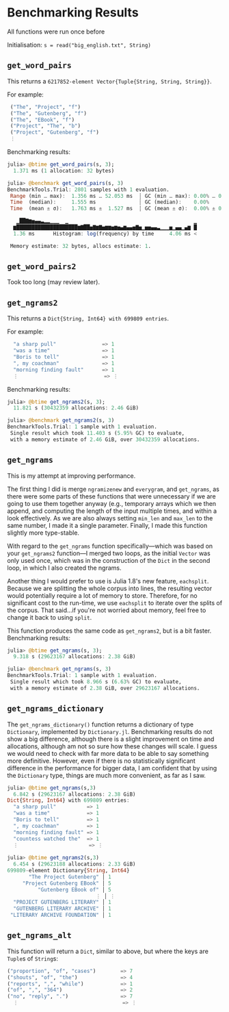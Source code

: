 # Benchmarking Results

All functions were run once before

Initialisation: `s = read("big_english.txt", String)`

## `get_word_pairs`

This returns a `6217852-element Vector{Tuple{String, String, String}}`.

For example:
```julia
 ("The", "Project", "f")
 ("The", "Gutenberg", "f")
 ("The", "EBook", "f")
 ("Project", "The", "b")
 ("Project", "Gutenberg", "f")
 ⋮
```

Benchmarking results:
```julia
julia> @btime get_word_pairs(s, 3);
  1.371 ms (1 allocation: 32 bytes)

julia> @benchmark get_word_pairs(s, 3)
BenchmarkTools.Trial: 2801 samples with 1 evaluation.
 Range (min … max):  1.356 ms … 52.053 ms  ┊ GC (min … max): 0.00% … 0.00%
 Time  (median):     1.555 ms              ┊ GC (median):    0.00%
 Time  (mean ± σ):   1.763 ms ±  1.527 ms  ┊ GC (mean ± σ):  0.00% ± 0.00%

   ▁██▇▆▅▄▄▃▂▂▁▁▁  ▁                                         ▁
  ▆████████████████████▆▇██▅▇▆▇▅▆▆▅▆▅▄▆▄▄▅▇▅▁▅▅▄▄▃▁▁▁▅▁▄▄▁▄▆ █
  1.36 ms      Histogram: log(frequency) by time     4.06 ms <

 Memory estimate: 32 bytes, allocs estimate: 1.
```

## `get_word_pairs2`

Took too long (may review later).

## `get_ngrams2`

This returns a `Dict{String, Int64} with 699809 entries`.

For example:
```julia
  "a sharp pull"               => 1
  "was a time"                 => 1
  "Boris to tell"              => 1
  ", my coachman"              => 1
  "morning finding fault"      => 1
  ⋮                            => ⋮
```

Benchmarking results:
```julia
julia> @btime get_ngrams2(s, 3);
  11.821 s (30432359 allocations: 2.46 GiB)

julia> @benchmark get_ngrams2(s, 3)
BenchmarkTools.Trial: 1 sample with 1 evaluation.
 Single result which took 11.403 s (5.95% GC) to evaluate,
 with a memory estimate of 2.46 GiB, over 30432359 allocations.
```

## `get_ngrams`

This is my attempt at improving performance.

The first thing I did is merge `ngramizenew` and `everygram`, and `get_ngrams`, as there were some parts of these functions that were unnecessary if we are going to use them together anyway (e.g., temporary arrays which we then append, and computing the length of the input multiple times, and within a look effectively.  As we are also always setting `min_len` and `max_len` to the same number, I made it a single parameter.  Finally, I made this function slightly more type-stable.

With regard to the `get_ngrams` function specifically&mdash;which was based on your `get_ngrams2` function&mdash;I merged two loops, as the initial `Vector` was only used once, which was in the construction of the `Dict` in the second loop, in which I also created the ngrams.

Another thing I would prefer to use is Julia 1.8's new feature, `eachsplit`.  Because we are splitting the whole corpus into lines, the resulting vector would potentially require a lot of memory to store.  Therefore, for no significant cost to the run-time, we use `eachsplit` to iterate over the splits of the corpus.  That said...if you're not worried about memory, feel free to change it back to using `split`.

This function produces the same code as `get_ngrams2`, but is a bit faster.  Benchmarking results:
```julia
julia> @btime get_ngrams(s, 3);
  9.318 s (29623167 allocations: 2.38 GiB)

julia> @benchmark get_ngrams(s, 3)
BenchmarkTools.Trial: 1 sample with 1 evaluation.
 Single result which took 8.966 s (6.63% GC) to evaluate,
 with a memory estimate of 2.38 GiB, over 29623167 allocations.
```

## `get_ngrams_dictionary`

The `get_ngrams_dictionary()` function  returns a dictionary of type `Dictionary`, implemented by `Dictionary.jl`. Benchmarking results do not show a big difference, although there is a slight improvement on time and allocations, although am not so sure how these changes will scale. I guess we would need to check with far more data to be able to say something more definitive. However, even if there is no statistically significant difference in the performance for bigger data, I am confident that by using the `Dictionary` type, things are much more convenient, as far as I saw.

```julia
julia> @btime get_ngrams(s,3)
  6.842 s (29623167 allocations: 2.38 GiB)
Dict{String, Int64} with 699809 entries:
  "a sharp pull"          => 1
  "was a time"            => 1
  "Boris to tell"         => 1
  ", my coachman"         => 1
  "morning finding fault" => 1
  "countess watched the"  => 1
  ⋮                       => ⋮
  
julia> @btime get_ngrams2(s,3)  
  6.454 s (29623188 allocations: 2.33 GiB)
699809-element Dictionary{String, Int64}
       "The Project Gutenberg" │ 1
     "Project Gutenberg EBook" │ 5
          "Gutenberg EBook of" │ 5
                             ⋮ │ ⋮
  "PROJECT GUTENBERG LITERARY" │ 1
  "GUTENBERG LITERARY ARCHIVE" │ 1
 "LITERARY ARCHIVE FOUNDATION" │ 1
```


## `get_ngrams_alt`

This function will return a `Dict`, similar to above, but where the keys are `Tuple`s of `String`s:
```julia
("proportion", "of", "cases")        => 7
("shouts", "of", "the")              => 4
("reports", ",", "while")            => 1
("of", ",", "364")                   => 2
("no", "reply", ".")                 => 7
  ⋮                                  => ⋮
```
